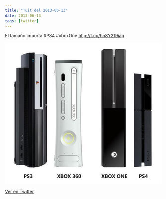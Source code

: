 ```yaml
---
title: "Tuit del 2013-06-13"
date: 2013-06-13
tags: [twitter]
---
```


El tamaño importa #PS4 #xboxOne http://t.co/hn8Y219iap

![Imagen](/assets/images/345111785394819073-BMoVVyCCUAE8wVL.jpg)

[Ver en Twitter](https://twitter.com/i/web/status/345111785394819073)

